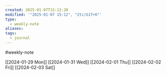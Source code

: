 ```yaml
---
created: 2025-01-07T15:12:20
modified: '"2025-01-07 15:12", "2tc/G1T+6"'
type:
  - weekly-note
aliases: 
tags:
  - journal
---
```

#weekly-note 

[[2024-01-29 Mon]]
[[2024-01-31 Wed]]
[[2024-02-01 Thu]]
[[2024-02-02 Fri]]
[[2024-02-03 Sat]]
